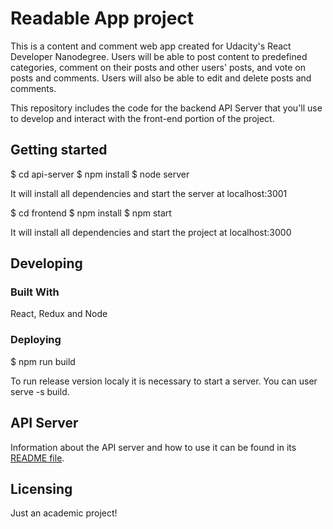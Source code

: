 # Readable App project

This is a content and comment web app created for Udacity's React Developer Nanodegree.
Users will be able to post content to predefined categories, comment on their posts and other users' posts, and vote on posts and comments.
Users will also be able to edit and delete posts and comments.

This repository includes the code for the backend API Server that you'll use to develop and interact with the front-end portion of the project.

## Getting started

$ cd api-server
$ npm install
$ node server

It will install all dependencies and start the server at localhost:3001

$ cd frontend
$ npm install
$ npm start

It will install all dependencies and start the project at localhost:3000

## Developing

### Built With

React, Redux and Node

### Deploying

$ npm run build

To run release version localy it is necessary to start a server. You can user serve -s build.

## API Server

Information about the API server and how to use it can be found in its [README file](api-server/README.md).

## Licensing

Just an academic project!